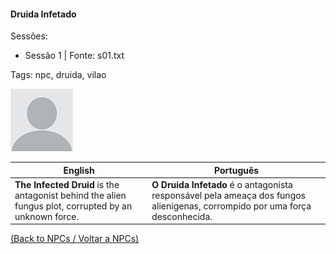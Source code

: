 
#### Druida Infetado

Sessões:  
- Sessão 1 | Fonte: s01.txt

Tags: npc, druida, vilao

![Druida Infetado](blank.png)

| English | Português |
|---------|-----------|
| **The Infected Druid** is the antagonist behind the alien fungus plot, corrupted by an unknown force. | **O Druida Infetado** é o antagonista responsável pela ameaça dos fungos alienígenas, corrompido por uma força desconhecida. |

[(Back to NPCs / Voltar a NPCs)](npcs_list.md)



















